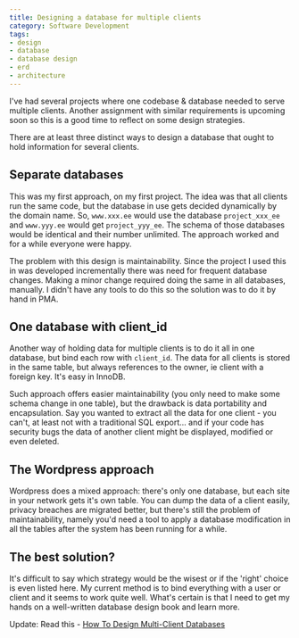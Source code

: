 ```yaml
---
title: Designing a database for multiple clients
category: Software Development
tags:
- design
- database
- database design
- erd
- architecture
---
```

I've had several projects where one codebase &amp; database needed to serve multiple clients. Another assignment with similar requirements is upcoming soon so this is a good time to reflect on some design strategies.

There are at least three distinct ways to design a database that ought to hold information for several clients.

<h2>Separate databases</h2>

This was my first approach, on my first project. The idea was that all clients run the same code, but the database in use gets decided dynamically by the domain name. So, `www.xxx.ee` would use the database `project_xxx_ee` and `www.yyy.ee` would get `project_yyy_ee`. The schema of those databases would be identical and their number unlimited. The approach worked and for a while everyone were happy.

The problem with this design is maintainability. Since the project I used this in was developed incrementally there was need for frequent database changes. Making a minor change required doing the same in all databases, manually. I didn't have any tools to do this so the solution was to do it by hand in PMA.

<h2>One database with client_id</h2>

Another way of holding data for multiple clients is to do it all in one database, but bind each row with `client_id`. The data for all clients is stored in the same table, but always references to the owner, ie client with a foreign key. It's easy in InnoDB.

Such approach offers easier maintainability (you only need to make some schema change in one table), but the drawback is data portability and encapsulation. Say you wanted to extract all the data for one client - you can't, at least not with a traditional SQL export... and if your code has security bugs the data of another client might be displayed, modified or even deleted.

<h2>The Wordpress approach</h2>

Wordpress does a mixed approach: there's only one database, but each site in your network gets it's own table. You can dump the data of a client easily, privacy breaches are migrated better, but there's still the problem of maintainability, namely you'd need a tool to apply a database modification in all the tables after the system has been running for a while.

<h2>The best solution?</h2>

It's difficult to say which strategy would be the wisest or if the 'right' choice is even listed here. My current method is to bind everything with a user or client and it seems to work quite well. What's certain is that I need to get my hands on a well-written database design book and learn more.

Update: Read this - <a href="http://www.brentozar.com/archive/2011/06/how-design-multiclient-databases/">How To Design Multi-Client Databases</a>
